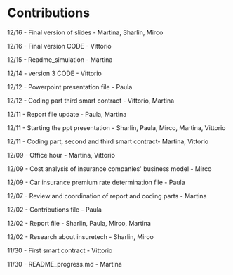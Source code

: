 
# Contributions
12/16 - Final version of slides - Martina, Sharlin, Mirco 

12/16 - Final version CODE - Vittorio

12/15 - Readme_simulation - Martina

12/14 - version 3 CODE - Vittorio

12/12 - Powerpoint presentation file - Paula

12/12 - Coding part third smart contract - Vittorio, Martina 

12/11 - Report file update - Paula, Martina

12/11 - Starting the ppt presentation - Sharlin, Paula, Mirco, Martina, Vittorio

12/11 - Coding part, second and third smart contract- Martina, Vittorio

12/09 - Office hour - Martina, Vittorio

12/09 - Cost analysis of insurance companies' business model - Mirco

12/09 - Car insurance premium rate determination file - Paula

12/07 - Review and coordination of report and coding parts - Martina

12/02 - Contributions file - Paula

12/02 - Report file - Sharlin, Paula, Mirco, Martina

12/02 - Research about insuretech - Sharlin, Mirco  

11/30 - First smart contract - Vittorio

11/30 - README_progress.md - Martina
